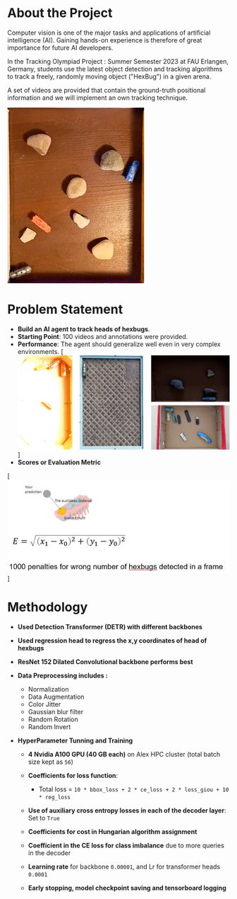 # About the Project
Computer vision is one of the major tasks and applications of artificial intelligence (AI). Gaining hands-on experience is therefore of great importance for future AI developers. 

In the Tracking Olympiad Project : Summer Semester 2023 at FAU Erlangen, Germany, students use the latest object detection and tracking algorithms to track a freely, randomly moving object ("HexBug") in a given arena. 

A set of videos are provided that contain the ground-truth positional information and we will implement an own tracking technique. 

[![See Hexbugs](1.jpg)](https://youtube.com/shorts/V4Rl51bUAsw?feature=share)

# Problem Statement
- **Build an AI agent to track heads of hexbugs**.
- **Starting Point**: 100 videos and annotations were provided.
- **Performance**: The agent should generalize well even in very complex environments.
[![Complex Enviornments](2.jpg)]
- **Scores or Evaluation Metric**

[![Scores](3.jpg)]

# Methodology
- **Used Detection Transformer (DETR) with different backbones**
- **Used regression head to regress the x,y coordinates of head of hexbugs**
- **ResNet 152 Dilated Convolutional backbone performs best**
- **Data Preprocessing includes :**
  - Normalization
  - Data Augmentation
  - Color Jitter
  - Gaussian blur filter
  - Random Rotation
  - Random Invert

- **HyperParameter Tunning and Training**
  - **4 Nvidia A100 GPU (40 GB each)** on Alex HPC cluster (total batch size kept as `56`)
  - **Coefficients for loss function**:
    -   Total loss = `10 * bbox_loss + 2 * ce_loss + 2 * loss_giou + 10 * reg_loss`

  - **Use of auxiliary cross entropy losses in each of the decoder layer**: Set to `True`
  - **Coefficients for cost in Hungarian algorithm assignment**
  - **Coefficient in the CE loss for class imbalance** due to more queries in the decoder
  - **Learning rate** for backbone `0.00001`, and Lr for transformer heads `0.0001`
  - **Early stopping, model checkpoint saving and tensorboard logging**








